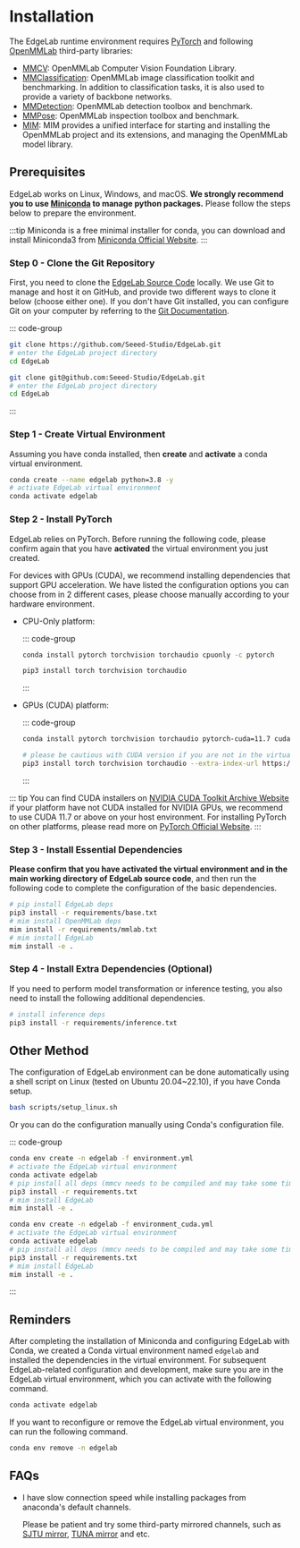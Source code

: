 # Installation

The EdgeLab runtime environment requires [PyTorch](https://pytorch.org/get-started/locally/) and following [OpenMMLab](https://openmmlab.com/) third-party libraries:

- [MMCV](https://github.com/open-mmlab/mmcv): OpenMMLab Computer Vision Foundation Library.
- [MMClassification](https://github.com/open-mmlab/mmclassification): OpenMMLab image classification toolkit and benchmarking. In addition to classification tasks, it is also used to provide a variety of backbone networks.
- [MMDetection](https://github.com/open-mmlab/mmdetection): OpenMMLab detection toolbox and benchmark.
- [MMPose](https://github.com/open-mmlab/mmpose): OpenMMLab inspection toolbox and benchmark.
- [MIM](https://github.com/open-mmlab/mim): MIM provides a unified interface for starting and installing the OpenMMLab project and its extensions, and managing the OpenMMLab model library.


## Prerequisites

EdgeLab works on Linux, Windows, and macOS. **We strongly recommend you to use [Miniconda](https://docs.conda.io/en/latest/miniconda.html) to manage python packages.** Please follow the steps below to prepare the environment.

:::tip
Miniconda is a free minimal installer for conda, you can download and install Miniconda3 from [Miniconda Official Website](https://docs.conda.io/en/latest/miniconda.html).
:::

### Step 0 - Clone the Git Repository

First, you need to clone the [EdgeLab Source Code](https://github.com/Seeed-Studio/EdgeLab) locally. We use Git to manage and host it on GitHub, and provide two different ways to clone it below (choose either one). If you don't have Git installed, you can configure Git on your computer by referring to the [Git Documentation](https://git-scm.com/book/en/v2/Getting-Started-Installing-Git).

::: code-group

```sh [HTTPS]
git clone https://github.com/Seeed-Studio/EdgeLab.git
# enter the EdgeLab project directory
cd EdgeLab
```

```sh [SSH]
git clone git@github.com:Seeed-Studio/EdgeLab.git
# enter the EdgeLab project directory
cd EdgeLab
```

:::

### Step 1 - Create Virtual Environment

Assuming you have conda installed, then **create** and **activate** a conda virtual environment.

```sh
conda create --name edgelab python=3.8 -y
# activate EdgeLab virtual environment
conda activate edgelab
```

### Step 2 - Install PyTorch

EdgeLab relies on PyTorch. Before running the following code, please confirm again that you have **activated** the virtual environment you just created. 

For devices with GPUs (CUDA), we recommend installing dependencies that support GPU acceleration. We have listed the configuration options you can choose from in 2 different cases, please choose manually according to your hardware environment.

- CPU-Only platform:

    ::: code-group

    ```sh [conda]
    conda install pytorch torchvision torchaudio cpuonly -c pytorch
    ```

    ```sh [pip]
    pip3 install torch torchvision torchaudio
    ```

    :::

- GPUs (CUDA) platform:

    ::: code-group

    ```sh [conda]
    conda install pytorch torchvision torchaudio pytorch-cuda=11.7 cudatoolkit=11.7 -c pytorch -c nvidia
    ```

    ```sh [pip]
    # please be cautious with CUDA version if you are not in the virtual environment, here for example we use CUDA 11.7
    pip3 install torch torchvision torchaudio --extra-index-url https://download.pytorch.org/whl/cu117
    ```

    :::

::: tip
You can find CUDA installers on [NVIDIA CUDA Toolkit Archive Website](https://developer.nvidia.com/cuda-toolkit-archive) if your platform have not CUDA installed for NVIDIA GPUs, we recommend to use CUDA 11.7 or above on your host environment. For installing PyTorch on other platforms, please read more on [PyTorch Official Website](https://pytorch.org/get-started/locally/).
:::

### Step 3 - Install Essential Dependencies

**Please confirm that you have activated the virtual environment and in the main working directory of EdgeLab source code**, and then run the following code to complete the configuration of the basic dependencies.

```sh
# pip install EdgeLab deps
pip3 install -r requirements/base.txt
# mim install OpenMMLab deps
mim install -r requirements/mmlab.txt
# mim install EdgeLab
mim install -e .
```

### Step 4 - Install Extra Dependencies (Optional)

If you need to perform model transformation or inference testing, you also need to install the following additional dependencies.

```sh
# install inference deps
pip3 install -r requirements/inference.txt
```


## Other Method

The configuration of EdgeLab environment can be done automatically using a shell script on Linux (tested on Ubuntu 20.04~22.10), if you have Conda setup.

```bash
bash scripts/setup_linux.sh
```

Or you can do the configuration manually using Conda's configuration file.

::: code-group

```sh [CPU]
conda env create -n edgelab -f environment.yml
# activate the EdgeLab virtual environment
conda activate edgelab
# pip install all deps (mmcv needs to be compiled and may take some time)
pip3 install -r requirements.txt
# mim install EdgeLab
mim install -e .
```

```sh [GPU (CUDA)]
conda env create -n edgelab -f environment_cuda.yml
# activate the EdgeLab virtual environment
conda activate edgelab
# pip install all deps (mmcv needs to be compiled and may take some time)
pip3 install -r requirements.txt
# mim install EdgeLab
mim install -e .
```

:::


## Reminders

After completing the installation of Miniconda and configuring EdgeLab with Conda, we created a Conda virtual environment named `edgelab` and installed the dependencies in the virtual environment. For subsequent EdgeLab-related configuration and development, make sure you are in the EdgeLab virtual environment, which you can activate with the following command.

```sh
conda activate edgelab
```

If you want to reconfigure or remove the EdgeLab virtual environment, you can run the following command.

```sh
conda env remove -n edgelab
```


## FAQs

- I have slow connection speed while installing packages from anaconda's default channels.

    Please be patient and try some third-party mirrored channels, such as [SJTU mirror](https://mirror.sjtu.edu.cn/docs/anaconda), [TUNA mirror](https://mirrors.tuna.tsinghua.edu.cn/help/anaconda) and etc.
